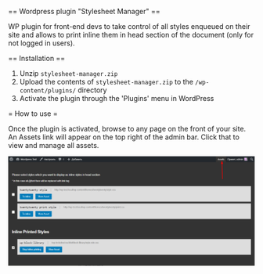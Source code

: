 == Wordpress plugin "Stylesheet Manager" ==

WP plugin for front-end devs to take control of all styles enqueued on their site and allows to print inline them in head section of the document (only for not logged in users).


== Installation ==

1. Unzip `stylesheet-manager.zip`
2. Upload the contents of `stylesheet-manager.zip` to the `/wp-content/plugins/` directory
3. Activate the plugin through the 'Plugins' menu in WordPress

= How to use =

Once the plugin is activated, browse to any page on the front of your site. An Assets link will appear on the top right of the admin bar. Click that to view and manage all assets.

![Screenshot](screenshot.png)